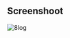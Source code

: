 ## Screenshoot
![8log](https://res.cloudinary.com/bimagv/image/upload/v1597661682/img123_pjzkyr.png)